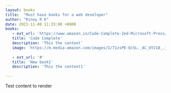 ```yaml
---
layout: books
title:  "Must have books for a web developer"
author: "Rinoy R K"
date: 2021-11-08 11:33:00 +0800
books:
   - ext_url: 'https://www.amazon.in/Code-Complete-2ed-Microsoft-Press/dp/9350041243/ref=sr_1_1?crid=33E8LQIJ2O0A8&keywords=code+complete&qid=1654782881&sprefix=code+complete+%2Caps%2C347&sr=8-1'
   title: 'Code Complete'
   description: 'This the content'
   image: 'https://m.media-amazon.com/images/I/71zsPE-Qc5L._AC_UY218_.jpg'
   
   - ext_url: '#'
   title: 'New book1'
   description: 'This the content1'
   
---
```


Test content to render